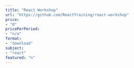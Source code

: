 ```yaml
---
title: "React Workshop"
url: "https://github.com/ReactTraining/react-workshop"
price: 
- "0"
pricePerPeriod: 
- "n/a"
format: 
- "download"
subject: 
- "react"
featured: "n"
---
```

